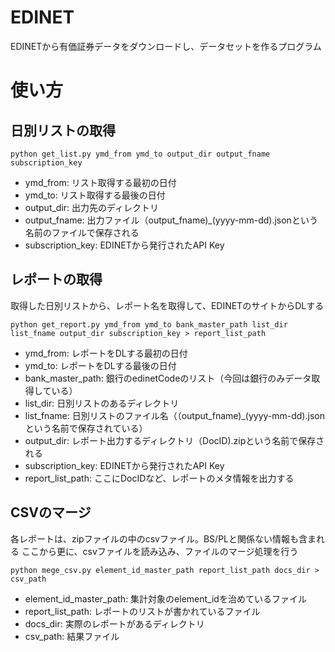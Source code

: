 # EDINET
EDINETから有価証券データをダウンロードし、データセットを作るプログラム

# 使い方
## 日別リストの取得
```
python get_list.py ymd_from ymd_to output_dir output_fname subscription_key
```
- ymd_from: リスト取得する最初の日付
- ymd_to: リスト取得する最後の日付
- output_dir: 出力先のディレクトリ
- output_fname: 出力ファイル（output_fname)_(yyyy-mm-dd).jsonという名前のファイルで保存される
- subscription_key: EDINETから発行されたAPI Key 

## レポートの取得
取得した日別リストから、レポート名を取得して、EDINETのサイトからDLする
```
python get_report.py ymd_from ymd_to bank_master_path list_dir list_fname output_dir subscription_key > report_list_path
```
- ymd_from: レポートをDLする最初の日付
- ymd_to: レポートをDLする最後の日付
- bank_master_path: 銀行のedinetCodeのリスト（今回は銀行のみデータ取得している）
- list_dir: 日別リストのあるディレクトリ
- list_fname: 日別リストのファイル名（（output_fname)_(yyyy-mm-dd).jsonという名前で保存されている）
- output_dir: レポート出力するディレクトリ（DocID).zipという名前で保存される
- subscription_key: EDINETから発行されたAPI Key
- report_list_path: ここにDocIDなど、レポートのメタ情報を出力する

## CSVのマージ
各レポートは、zipファイルの中のcsvファイル。BS/PLと関係ない情報も含まれる
ここから更に、csvファイルを読み込み、ファイルのマージ処理を行う
```
python mege_csv.py element_id_master_path report_list_path docs_dir > csv_path
```
- element_id_master_path: 集計対象のelement_idを治めているファイル
- report_list_path: レポートのリストが書かれているファイル
- docs_dir: 実際のレポートがあるディレクトリ
- csv_path: 結果ファイル


